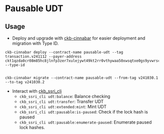 # Pausable UDT

## Usage

- Deploy and upgrade with [ckb-cinnabar](https://github.com/ashuralyk/ckb-cinnabar?tab=readme-ov-file#deployment-module) for easier deployment and migration with Type ID.

```shell
ckb-cinnabar deploy --contract-name pausable-udt --tag transaction.v241112 --payer-address ckt1qzda0cr08m85hc8jlnfp3zer7xulejywt49kt2rr0vthywaa50xwsqtxe0gs9yvwrsc40znvdc6sg4fehd2mttsngg4t4 --type-id 


ckb-cinnabar migrate --contract-name pausable-udt --from-tag v241030.1 --to-tag v241030.2
```

- Interact with [ckb_ssri_cli](https://github.com/Alive24/ckb_ssri_cli)
    - `ckb_ssri_cli udt:balance`: Balance checking
    - `ckb_ssri_cli udt:transfer`: Transfer UDT
    - `ckb_ssri_cli udt:extended:mint`: Mint UDT
    - `ckb_ssri_cli udt:pausable:is-paused`: Check if the lock hash is paused
    - `ckb_ssri_cli udt:pausable:enumerate-paused`: Enumerate paused lock hashes.
